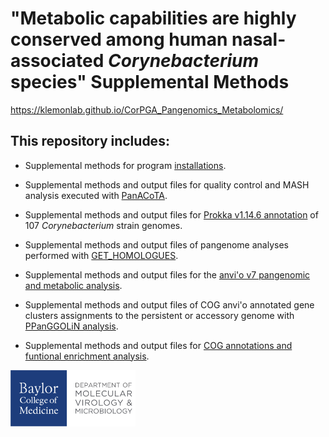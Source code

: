 # "Metabolic capabilities are highly conserved among human nasal-associated *Corynebacterium* species" Supplemental Methods

https://klemonlab.github.io/CorPGA_Pangenomics_Metabolomics/

## This repository includes:

-   Supplemental methods for program [installations](https://klemonlab.github.io/CorPGA_Pangenomics_Metabolomics/SupplementalMethods_Installations.html).

-   Supplemental methods and output files for quality control and MASH analysis executed with [PanACoTA](https://klemonlab.github.io/CorPGA_Pangenomics_Metabolomics/SupplementalMethods_GENOMES.html).

-   Supplemental methods and output files for [Prokka v1.14.6 annotation](https://klemonlab.github.io/CorPGA_Pangenomics_Metabolomics/SupplementalMethods_Annotations.html) of 107 *Corynebacterium* strain genomes.

-   Supplemental methods and output files of pangenome analyses performed with [GET_HOMOLOGUES](https://klemonlab.github.io/CorPGA_Pangenomics_Metabolomics/SupplementalMethods_GET_HOMOLOGUES.html).

-   Supplemental methods and output files for the [anvi'o v7 pangenomic and metabolic analysis](https://klemonlab.github.io/CorPGA_Pangenomics_Metabolomics/SupplementalMethods_Anvio.html).

-   Supplemental methods and output files of COG anvi'o annotated gene clusters assignments to the persistent or accessory genome with [PPanGGOLiN analysis](https://klemonlab.github.io/CorPGA_Pangenomics_Metabolomics/SupplementalMethods_PPanGGOLiN.html).

-   Supplemental methods and output files for [COG annotations and funtional enrichment analysis](https://klemonlab.github.io/CorPGA_Pangenomics_Metabolomics/SupplementalMethods_COGS.html).

<img src="images/Department-of-Molecular-Virology-&amp;-Microbiologyy-Horz-GRAY.png" align="left" width="200" height="90"/>